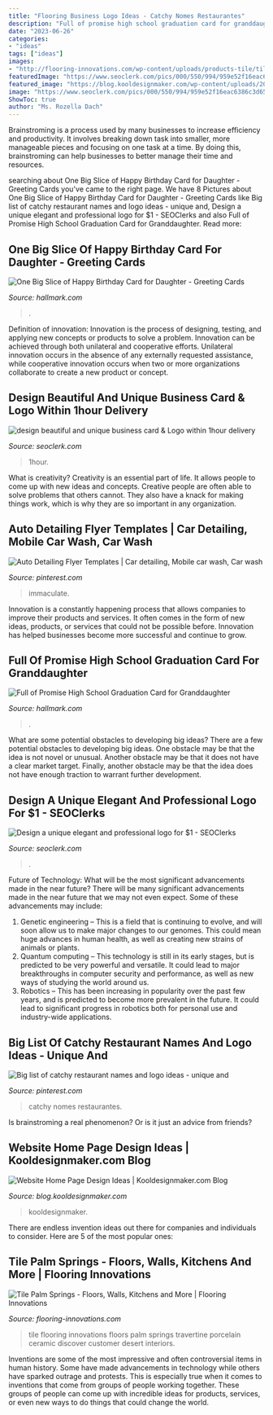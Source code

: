 ```yaml
---
title: "Flooring Business Logo Ideas - Catchy Nomes Restaurantes"
description: "Full of promise high school graduation card for granddaughter"
date: "2023-06-26"
categories:
- "ideas"
tags: ["ideas"]
images:
- "http://flooring-innovations.com/wp-content/uploads/products-tile/tile-3.jpg"
featuredImage: "https://www.seoclerk.com/pics/000/550/994/959e52f16eac6386c3d6500c3171d17c.jpg"
featured_image: "https://blog.kooldesignmaker.com/wp-content/uploads/2013/05/static-website-design-125-993x1024.jpg"
image: "https://www.seoclerk.com/pics/000/550/994/959e52f16eac6386c3d6500c3171d17c.jpg"
ShowToc: true
author: "Ms. Rozella Dach"
---
```



Brainstroming is a process used by many businesses to increase efficiency and productivity. It involves breaking down task into smaller, more manageable pieces and focusing on one task at a time. By doing this, brainstroming can help businesses to better manage their time and resources.

	

		
searching about One Big Slice of Happy Birthday Card for Daughter - Greeting Cards you've came to the right page. We have 8 Pictures about One Big Slice of Happy Birthday Card for Daughter - Greeting Cards like Big list of catchy restaurant names and logo ideas - unique and, Design a unique elegant and professional logo for $1 - SEOClerks and also Full of Promise High School Graduation Card for Granddaughter. Read more:
		
    
## One Big Slice Of Happy Birthday Card For Daughter - Greeting Cards

<img loading=lazy src="https://www.hallmark.com/dw/image/v2/AALB_PRD/on/demandware.static/-/Sites-hallmark-master/default/dw724a51c7/images/finished-goods/One-Big-Slice-of-Happy-Birthday-Card-for-Daughter-root-239LGH1111_PV.1.LGH1111.jpg_Source_Image.jpg" onerror="this.onerror=null;this.src='https://tse3.mm.bing.net/th?id=OIP.MgoaVdXR5yoaqoJsQdIK_wHaKz&amp;pid=15.1';" alt="One Big Slice of Happy Birthday Card for Daughter - Greeting Cards">

_Source: hallmark.com_

>. 

	

Definition of innovation:
Innovation is the process of designing, testing, and applying new concepts or products to solve a problem. Innovation can be achieved through both unilateral and cooperative efforts. Unilateral innovation occurs in the absence of any externally requested assistance, while cooperative innovation occurs when two or more organizations collaborate to create a new product or concept.

    
## Design Beautiful And Unique Business Card &amp; Logo Within 1hour Delivery

<img loading=lazy src="https://www.seoclerk.com/pics/000/550/994/959e52f16eac6386c3d6500c3171d17c.jpg" onerror="this.onerror=null;this.src='https://tse1.mm.bing.net/th?id=OIP.lZ5S8W6sY4bD1lAMMXHRfAHaFj&amp;pid=15.1';" alt="design beautiful and unique business card &amp; Logo within 1hour delivery">

_Source: seoclerk.com_

>1hour. 

	

What is creativity?
Creativity is an essential part of life. It allows people to come up with new ideas and concepts. Creative people are often able to solve problems that others cannot. They also have a knack for making things work, which is why they are so important in any organization.

    
## Auto Detailing Flyer Templates | Car Detailing, Mobile Car Wash, Car Wash

<img loading=lazy src="https://i.pinimg.com/736x/b9/a5/2f/b9a52fa708a079a85a42e957fd06605c.jpg" onerror="this.onerror=null;this.src='https://tse1.mm.bing.net/th?id=OIP.PnSVBFnGMkVpHA-A6_KbfQHaKX&amp;pid=15.1';" alt="Auto Detailing Flyer Templates | Car detailing, Mobile car wash, Car wash">

_Source: pinterest.com_

>immaculate. 

	

Innovation is a constantly happening process that allows companies to improve their products and services. It often comes in the form of new ideas, products, or services that could not be possible before. Innovation has helped businesses become more successful and continue to grow.

    
## Full Of Promise High School Graduation Card For Granddaughter

<img loading=lazy src="https://www.hallmark.com/dw/image/v2/AALB_PRD/on/demandware.static/-/Sites-hallmark-master/default/dw14fa6559/images/finished-goods/products/429GR7172/Grad-Cap-Granddaughter-High-School-Graduation-Card_429GR7172_05.jpg?sw=1200&amp;sh=1200&amp;sm=fit" onerror="this.onerror=null;this.src='https://tse1.mm.bing.net/th?id=OIP.w0P9PuLJYhRkwiuBXzrl0QHaHa&amp;pid=15.1';" alt="Full of Promise High School Graduation Card for Granddaughter">

_Source: hallmark.com_

>. 

	

What are some potential obstacles to developing big ideas?
There are a few potential obstacles to developing big ideas. One obstacle may be that the idea is not novel or unusual. Another obstacle may be that it does not have a clear market target. Finally, another obstacle may be that the idea does not have enough traction to warrant further development.

    
## Design A Unique Elegant And Professional Logo For $1 - SEOClerks

<img loading=lazy src="https://www.seoclerk.com/pics/000/986/397/6fc7f1c15270dd03ff839a7c94b47bb8.jpg" onerror="this.onerror=null;this.src='https://tse2.mm.bing.net/th?id=OIP.b8fxwVJw3QP_g5p8lLR7uAHaE8&amp;pid=15.1';" alt="Design a unique elegant and professional logo for $1 - SEOClerks">

_Source: seoclerk.com_

>. 

	

Future of Technology: What will be the most significant advancements made in the near future?
There will be many significant advancements made in the near future that we may not even expect. Some of these advancements may include: 
1. Genetic engineering – This is a field that is continuing to evolve, and will soon allow us to make major changes to our genomes. This could mean huge advances in human health, as well as creating new strains of animals or plants. 
2. Quantum computing – This technology is still in its early stages, but is predicted to be very powerful and versatile. It could lead to major breakthroughs in computer security and performance, as well as new ways of studying the world around us. 
3. Robotics – This has been increasing in popularity over the past few years, and is predicted to become more prevalent in the future. It could lead to significant progress in robotics both for personal use and industry-wide applications. 

    
## Big List Of Catchy Restaurant Names And Logo Ideas - Unique And

<img loading=lazy src="https://i.pinimg.com/736x/57/e8/73/57e873300c42654f2f3e36e37c96fbe9.jpg" onerror="this.onerror=null;this.src='https://tse3.mm.bing.net/th?id=OIP.RY5WKkmp028QL8cOq9Dd9gHaLH&amp;pid=15.1';" alt="Big list of catchy restaurant names and logo ideas - unique and">

_Source: pinterest.com_

>catchy nomes restaurantes. 

	

Is brainstroming a real phenomenon? Or is it just an advice from friends?

    
## Website Home Page Design Ideas | Kooldesignmaker.com Blog

<img loading=lazy src="https://blog.kooldesignmaker.com/wp-content/uploads/2013/05/static-website-design-125-993x1024.jpg" onerror="this.onerror=null;this.src='https://tse3.mm.bing.net/th?id=OIP.1SSd8M2m1dXAY1YkrkUw_AHaHo&amp;pid=15.1';" alt="Website Home Page Design Ideas | Kooldesignmaker.com Blog">

_Source: blog.kooldesignmaker.com_

>kooldesignmaker. 

	

There are endless invention ideas out there for companies and individuals to consider. Here are 5 of the most popular ones:

    
## Tile Palm Springs - Floors, Walls, Kitchens And More | Flooring Innovations

<img loading=lazy src="http://flooring-innovations.com/wp-content/uploads/products-tile/tile-3.jpg" onerror="this.onerror=null;this.src='https://tse4.mm.bing.net/th?id=OIP.W5q4Bl_u8QoAhf1Ee7k1CwHaE-&amp;pid=15.1';" alt="Tile Palm Springs - Floors, Walls, Kitchens and More | Flooring Innovations">

_Source: flooring-innovations.com_

>tile flooring innovations floors palm springs travertine porcelain ceramic discover customer desert interiors. 

	

Inventions are some of the most impressive and often controversial items in human history. Some have made advancements in technology while others have sparked outrage and protests. This is especially true when it comes to inventions that come from groups of people working together. These groups of people can come up with incredible ideas for products, services, or even new ways to do things that could change the world.

